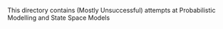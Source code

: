 This directory contains (Mostly Unsuccessful) attempts at Probabilistic Modelling and State Space Models
